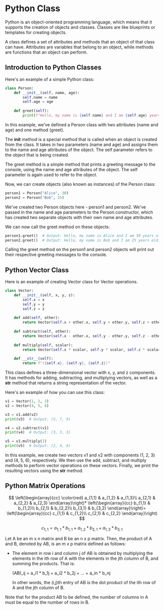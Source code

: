 # Python Class

Python is an object-oriented programming language, which means that it supports the creation of objects and classes. Classes are like blueprints or templates for creating objects.

A class defines a set of attributes and methods that an object of that class can have. Attributes are variables that belong to an object, while methods are functions that an object can perform.

## Introduction to Python Classes 
Here's an example of a simple Python class:

```python
class Person:
    def __init__(self, name, age):
        self.name = name
        self.age = age
        
    def greet(self):
        print(f"Hello, my name is {self.name} and I am {self.age} years old.")

```


In this example, we've defined a Person class with two attributes (name and age) and one method (greet).

The __init__ method is a special method that is called when an object is created from the class. It takes in two parameters (name and age) and assigns them to the name and age attributes of the object. The self parameter refers to the object that is being created.

The greet method is a simple method that prints a greeting message to the console, using the name and age attributes of the object. The self parameter is again used to refer to the object.

Now, we can create objects (also known as instances) of the Person class:



```python
person1 = Person("Alice", 30)
person2 = Person("Bob", 25)

```
We've created two Person objects here - person1 and person2. We've passed in the name and age parameters to the Person constructor, which has created two separate objects with their own name and age attributes.

We can now call the greet method on these objects:

```python
person1.greet()  # Output: Hello, my name is Alice and I am 30 years old.
person2.greet()  # Output: Hello, my name is Bob and I am 25 years old.

```
Calling the greet method on the person1 and person2 objects will print out their respective greeting messages to the console.


## Python Vector Class
Here is an example of creating Vector class for Vector operations. 
 
```python
class Vector:
    def __init__(self, x, y, z):
        self.x = x
        self.y = y
        self.z = z
    
    def add(self, other):
        return Vector(self.x + other.x, self.y + other.y, self.z + other.z)
    
    def subtract(self, other):
        return Vector(self.x - other.x, self.y - other.y, self.z - other.z)
    
    def multiply(self, scalar):
        return Vector(self.x * scalar, self.y * scalar, self.z * scalar)
    
    def __str__(self):
        return f"({self.x}, {self.y}, {self.z})"

```

		
This class defines a three-dimensional vector with x, y, and z components. It has methods for adding, subtracting, and multiplying vectors, as well as a __str__ method that returns a string representation of the vector.

Here's an example of how you can use this class:

```python
v1 = Vector(1, 2, 3)
v2 = Vector(4, 5, 6)

v3 = v1.add(v2)
print(v3)  # Output: (5, 7, 9)

v4 = v2.subtract(v1)
print(v4)  # Output: (3, 3, 3)

v5 = v1.multiply(2)
print(v5)  # Output: (2, 4, 6)
```

In this example, we create two vectors v1 and v2 with components (1, 2, 3) and (4, 5, 6), respectively. We then use the add, subtract, and multiply methods to perform vector operations on these vectors. Finally, we print the resulting vectors using the __str__ method.


## Python Matrix Operations

$$
\left(\begin{array}{cc} 
\color{red} a_{1,1} & a_{1,2} & a_{1,3}\\
a_{2,1} & a_{2,2} & a_{2,3}
\end{array}\right)*
\left(\begin{array}{cc} 
b_{1,1} & b_{1,2}\\ 
b_{2,1} & b_{2,2}\\
b_{3,1} & b_{3,2}
\end{array}\right)= 
\left(\begin{array}{cc} 
c_{1,1} & c_{1,2}\\ 
c_{2,1} & c_{2,2}
\end{array}\right) 
$$ 


$$
c_{1,1} = a_{1,1}*b_{1,1} + a_{1,2}*b_{2,1}+ a_{1,3}*b_{3,1}   
$$ 

Let A be an m x n matrix and B be an n x p matrix. Then, the product of A and B, denoted by AB, is an m x p matrix defined as follows:

- The element in row i and column j of AB is obtained by multiplying the elements in the ith row of A with the elements in the jth column of B, and summing the products. That is:

  (AB)_ij = a_i1 * b_1j + a_i2 * b_2j + ... + a_in * b_nj

  In other words, the (i,j)th entry of AB is the dot product of the ith row of A and the jth column of B.

Note that for the product AB to be defined, the number of columns in A must be equal to the number of rows in B.
